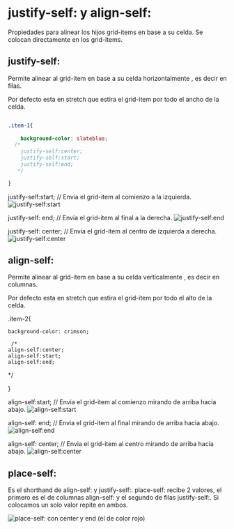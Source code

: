 # justify-self: y align-self: 

Propiedades para alinear los hijos grid-items en base a su celda.
Se colocan directamente en los grid-items.

## justify-self: 

Permite alinear al grid-item en base a su celda horizontalmente , es decir en filas.

Por defecto esta en stretch que estira el grid-item por todo el ancho de la celda.

```css

.item-1{
    
    background-color: slateblue;
  /*
    justify-self:center;
    justify-self:start;
    justify-self:end; 
   */

}

```

justify-self:start; // Envia el grid-item al comienzo a la izquierda.
![justify-self:start](imagenes/justify-self-start.png)

justify-self: end; // Envia el grid-item al final a la derecha.
![justify-self:end](imagenes/justify-self-end.png)

justify-self: center; // Envia el grid-item al centro de izquierda a derecha.
![justify-self:center](imagenes/justify-self-center.png)


## align-self: 

Permite alinear al grid-item en base a su celda verticalmente , es decir en columnas.

Por defecto esta en stretch que estira el grid-item por todo el alto de la celda.

.item-2{
 
    background-color: crimson;

     /*
    align-self:center;
    align-self:start;
    align-self:end; 
   */ 
     
}


align-self:start; // Envia el grid-item al comienzo mirando de arriba hacia abajo.
![align-self:start](imagenes/align-self-start.png)

align-self: end; // Envia el grid-item al final mirando de arriba hacia abajo.
![align-self:end](imagenes/align-self-end.png)

align-self: center; // Envia el grid-item al centro mirando de arriba hacia abajo.
![align-self:center](imagenes/align-self-center.png)



## place-self:

Es el shorthand de align-self: y justify-self:.
place-self: recibe 2 valores, el primero es el de columnas align-self: y el segundo de filas justify-self:. Si colocamos un solo valor repite en ambos.

![place-self: con center y end (el de color rojo)](imagenes/place-self.png)